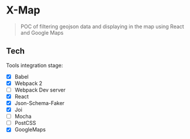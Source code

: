 # X-Map

> POC of filtering geojson data and displaying in the map using React and Google Maps

## Tech

Tools integration stage:

- [x] Babel
- [x] Webpack 2
- [ ] Webpack Dev server
- [x] React
- [x] Json-Schema-Faker
- [x] Joi
- [ ] Mocha
- [ ] PostCSS
- [x] GoogleMaps
